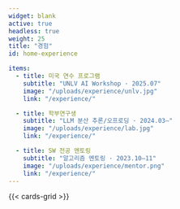 ```yaml
---
widget: blank
active: true
headless: true
weight: 25
title: "경험"
id: home-experience

items:
  - title: 미국 연수 프로그램
    subtitle: "UNLV AI Workshop · 2025.07"
    image: "/uploads/experience/unlv.jpg"
    link: "/experience/"

  - title: 학부연구생
    subtitle: "LLM 분산 추론/오프로딩 · 2024.03–"
    image: "/uploads/experience/lab.jpg"
    link: "/experience/"

  - title: SW 전공 멘토링
    subtitle: "알고리즘 멘토링 · 2023.10–11"
    image: "/uploads/experience/mentor.png"
    link: "/experience/"
---
```

{{< cards-grid >}}
